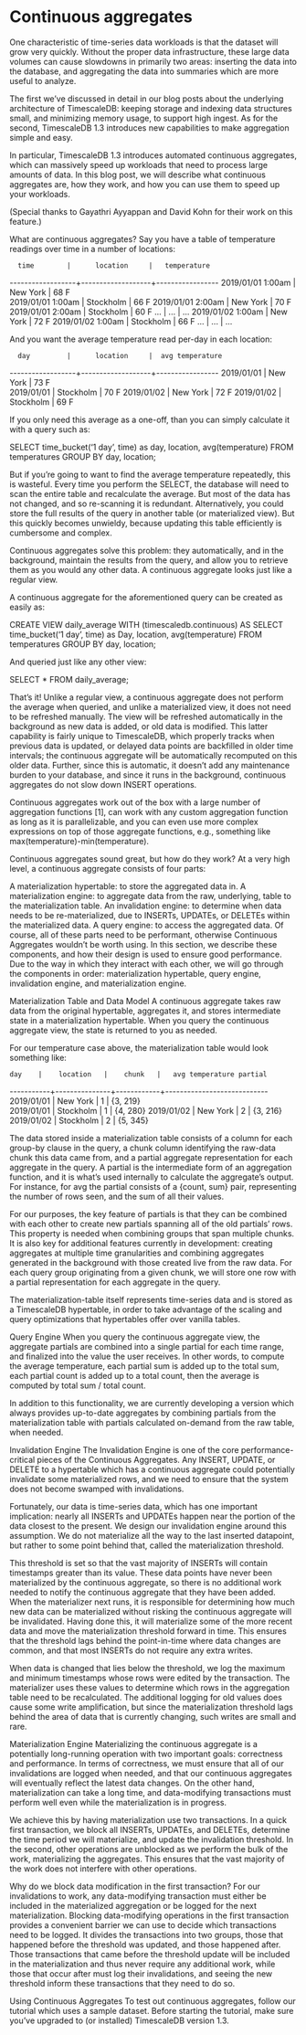 # Continuous aggregates
One characteristic of time-series data workloads is that the dataset will grow very quickly. Without the proper data infrastructure, these large data volumes can cause slowdowns in primarily two areas: inserting the data into the database, and aggregating the data into summaries which are more useful to analyze.

The first we’ve discussed in detail in our blog posts about the underlying architecture of TimescaleDB: keeping storage and indexing data structures small, and minimizing memory usage, to support high ingest. As for the second, TimescaleDB 1.3 introduces new capabilities to make aggregation simple and easy.

In particular, TimescaleDB 1.3 introduces automated continuous aggregates, which can massively speed up workloads that need to process large amounts of data. In this blog post, we will describe what continuous aggregates are, how they work, and how you can use them to speed up your workloads.

(Special thanks to Gayathri Ayyappan and David Kohn for their work on this feature.)

What are continuous aggregates?
Say you have a table of temperature readings over time in a number of locations:

      time        |      location     |   temperature   
------------------+-------------------+-----------------
2019/01/01 1:00am |      New York     |     68 F       
2019/01/01 1:00am |      Stockholm    |     66 F
2019/01/01 2:00am |      New York     |     70 F
2019/01/01 2:00am |      Stockholm    |     60 F
     ...          |         ...       |     ...
2019/01/02 1:00am |      New York     |     72 F
2019/01/02 1:00am |      Stockholm    |     66 F
     ...          |         ...       |     ...


And you want the average temperature read per-day in each location:

      day         |      location     |  avg temperature   
------------------+-------------------+-----------------
2019/01/01        |      New York     |     73 F       
2019/01/01        |      Stockholm    |     70 F
2019/01/02        |      New York     |     72 F
2019/01/02        |      Stockholm    |     69 F


If you only need this average as a one-off, than you can simply calculate it with a query such as:

SELECT time_bucket(‘1 day’, time) as day,
       location,
       avg(temperature)
FROM temperatures
GROUP BY day, location;


But if you’re going to want to find the average temperature repeatedly, this is wasteful. Every time you perform the SELECT, the database will need to scan the entire table and recalculate the average. But most of the data has not changed, and so re-scanning it is redundant. Alternatively, you could store the full results of the query in another table (or materialized view).  But this quickly becomes unwieldy, because updating this table efficiently is cumbersome and complex.

Continuous aggregates solve this problem: they automatically, and in the background, maintain the results from the query, and allow you to retrieve them as you would any other data. A continuous aggregate looks just like a regular view.

A continuous aggregate for the aforementioned query can be created as easily as:

CREATE VIEW daily_average WITH (timescaledb.continuous)
    AS SELECT time_bucket(‘1 day’, time) as Day,
              location,
              avg(temperature)
       FROM temperatures
       GROUP BY day, location;


And queried just like any other view:

SELECT * FROM daily_average;


That’s it! Unlike a regular view, a continuous aggregate does not perform the average when queried, and unlike a materialized view, it does not need to be refreshed manually. The view will be refreshed automatically in the background as new data is added, or old data is modified. This latter capability is fairly unique to TimescaleDB, which properly tracks when previous data is updated, or delayed data points are backfilled in older time intervals; the continuous aggregate will be automatically recomputed on this older data.  Further, since this is automatic, it doesn’t add any maintenance burden to your database, and since it runs in the background, continuous aggregates do not slow down INSERT operations.

Continuous aggregates work out of the box with a large number of aggregation functions [1], can work with any custom aggregation function as long as it is parallelizable, and you can even use more complex expressions on top of those aggregate functions, e.g., something like max(temperature)-min(temperature).

Continuous aggregates sound great, but how do they work?
At a very high level, a continuous aggregate consists of four parts:

A materialization hypertable: to store the aggregated data in.
A materialization engine: to aggregate data from the raw, underlying, table to the materialization table.
An invalidation engine: to determine when data needs to be re-materialized, due to INSERTs, UPDATEs, or DELETEs within the materialized data.
A query engine: to access the aggregated data.
Of course, all of these parts need to be performant, otherwise Continuous Aggregates wouldn’t be worth using. In this section, we describe these components, and how their design is used to ensure good performance. Due to the way in which they interact with each other, we will go through the components in order: materialization hypertable, query engine, invalidation engine, and materialization engine.

Materialization Table and Data Model
A continuous aggregate takes raw data from the original hypertable, aggregates it, and stores intermediate state in a materialization hypertable. When you query the continuous aggregate view, the state is returned to you as needed.

For our temperature case above, the materialization table would look something like:

    day    |    location   |    chunk   |   avg temperature partial   
-----------+---------------+------------+----------------------------
2019/01/01 |   New York    |      1     |    {3, 219}       
2019/01/01 |   Stockholm   |      1     |    {4, 280}
2019/01/02 |   New York    |      2     |    {3, 216}
2019/01/02 |   Stockholm   |      2     |    {5, 345}



The data stored inside a materialization table consists of a column for each group-by clause in the query, a chunk column identifying the raw-data chunk this data came from, and a partial aggregate representation for each aggregate in the query. A partial is the intermediate form of an aggregation function, and it is what’s used internally to calculate the aggregate’s output. For instance, for avg the partial consists of a {count, sum} pair, representing the number of rows seen, and the sum of all their values.

For our purposes, the key feature of partials is that they can be combined with each other to create new partials spanning all of the old partials’ rows. This property is needed when combining groups that span multiple chunks. It is also key for additional features currently in development: creating aggregates at multiple time granularities and combining aggregates generated in the background with those created live from the raw data. For each query group originating from a given chunk, we will store one row with a partial representation for each aggregate in the query.

The materialization-table itself represents time-series data and is stored as a TimescaleDB hypertable, in order to take advantage of the scaling and query optimizations that hypertables offer over vanilla tables.

Query Engine
When you query the continuous aggregate view, the aggregate partials are combined into a single partial for each time range, and finalized into the value the user receives. In other words, to compute the average temperature, each partial sum is added up to the total sum, each partial count is added up to a total count, then the average is computed by total sum / total count.

In addition to this functionality, we are currently developing a version which always provides up-to-date aggregates by combining partials from the materialization table with partials calculated on-demand from the raw table, when needed.

Invalidation Engine
The Invalidation Engine is one of the core performance-critical pieces of the Continuous Aggregates. Any INSERT, UPDATE, or DELETE to a hypertable which has a continuous aggregate could potentially invalidate some materialized rows, and we need to ensure that the system does not become swamped with invalidations.

Fortunately, our data is time-series data, which has one important implication: nearly all INSERTs and UPDATEs happen near the portion of the data closest to the present. We design our invalidation engine around this assumption. We do not materialize all the way to the last inserted datapoint, but rather to some point behind that, called the materialization threshold.


This threshold is set so that the vast majority of INSERTs will contain timestamps greater than its value. These data points have never been materialized by the continuous aggregate, so there is no additional work needed to notify the continuous aggregate that they have been added. When the materializer next runs, it is responsible for determining how much new data can be materialized without risking the continuous aggregate will be invalidated. Having done this, it will materialize some of the more recent data and move the materialization threshold forward in time. This ensures that the threshold lags behind the point-in-time where data changes are common, and that most INSERTs do not require any extra writes.

When data is changed that lies below the threshold, we log the maximum and minimum timestamps whose rows were edited by the transaction. The materializer uses these values to determine which rows in the aggregation table need to be recalculated. The additional logging for old values does cause some write amplification, but since the materialization threshold lags behind the area of data that is currently changing, such writes are small and rare.

Materialization Engine
Materializing the continuous aggregate is a potentially long-running operation with two important goals: correctness and performance. In terms of correctness, we must ensure that all of our invalidations are logged when needed, and that our continuous aggregates will eventually reflect the latest data changes. On the other hand, materialization can take a long time, and data-modifying transactions must perform well even while the materialization is in progress.

We achieve this by having materialization use two transactions. In a quick first transaction, we block all INSERTs, UPDATEs, and DELETEs, determine the time period we will materialize, and update the invalidation threshold. In the second, other operations are unblocked as we perform the bulk of the work, materializing the aggregates. This ensures that the vast majority of the work does not interfere with other operations.

Why do we block data modification in the first transaction? For our invalidations to work, any data-modifying transaction must either be included in the materialized aggregation or be logged for the next materialization. Blocking data-modifying operations in the first transaction provides a convenient barrier we can use to decide which transactions need to be logged. It divides the transactions into two groups, those that happened before the threshold was updated, and those happened after. Those transactions that came before the threshold update will be included in the materialization and thus never require any additional work, while those that occur after must log their invalidations, and seeing the new threshold inform these transactions that they need to do so.

Using Continuous Aggregates
To test out continuous aggregates, follow our tutorial which uses a sample dataset. Before starting the tutorial, make sure you’ve upgraded to (or installed) TimescaleDB version 1.3.
